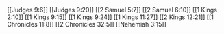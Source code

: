 [[Judges 9:6]]
[[Judges 9:20]]
[[2 Samuel 5:7]]
[[2 Samuel 6:10]]
[[1 Kings 2:10]]
[[1 Kings 9:15]]
[[1 Kings 9:24]]
[[1 Kings 11:27]]
[[2 Kings 12:21]]
[[1 Chronicles 11:8]]
[[2 Chronicles 32:5]]
[[Nehemiah 3:15]]
